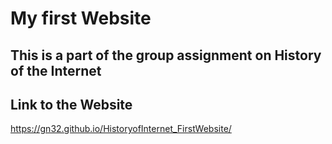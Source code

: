 # My first Website

## This is a part of the group assignment on History of the Internet


## Link to the Website
 https://gn32.github.io/HistoryofInternet_FirstWebsite/
